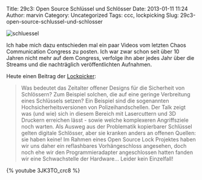 Title: 29c3: Open Source Schlüssel und Schlösser
Date: 2013-01-11 11:24
Author: marvin
Category: Uncategorized
Tags: ccc, lockpicking
Slug: 29c3-open-source-schlussel-und-schlosser

![schluessel]({static}/images/schluessel.jpg)

Ich habe mich dazu entschieden mal ein paar Videos vom letzten Chaos
Communication Congress zu posten. Ich war zwar schon seit über 10 Jahren
nicht mehr auf dem Congress, verfolge ihn aber jedes Jahr über die
Streams und die nachträglich veröffentlichten Aufnahmen.

Heute einen Beitrag der
[Lockpicker](http://events.ccc.de/congress/2012/Fahrplan/events/5308.de.html):

> Was bedeutet das Zeitalter offener Designs für die Sicherheit von
> Schlössern? Zum Beispiel solchen, die auf eine geringe Verbreitung
> eines Schlüssels setzen? Ein Beispiel sind die sogenannten
> Hochsicherheitsversionen von Polizeihandschellen. Der Talk zeigt was
> (und wie) sich in diesem Bereich mit Lasercuttern und 3D Druckern
> erreichen lässt - sowie welche komplexeren Angriffsziele noch warten.
> Als Ausweg aus der Problematik kopierbarer Schlüssel gelten digitale
> Schlösser, aber sie kranken anders an offenen Quellen: sie haben
> keine! Im Rahmen eines Open Source Lock Projektes haben wir uns daher
> ein reflashbares Vorhängeschloss angesehen, doch noch ehe wir den
> Programmieradapter angeschlossen hatten fanden wir eine Schwachstelle
> der Hardware... Leider kein Einzelfall!

{% youtube 3JK3TO_crc8 %}

